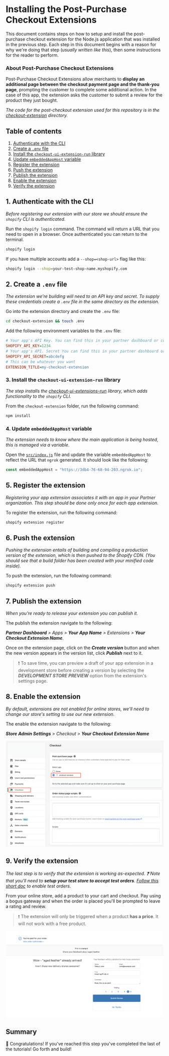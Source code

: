 # Installing the Post-Purchase Checkout Extensions

This document contains steps on how to setup and install the post-purchase checkout extension for the Node.js application that was installed in the previous step. Each step in this document begins with a reason for why we're doing that step (_usually written like this_), then some instructions for the reader to perform.

### About Post-Purchase Checkout Extensions

Post-Purchase Checkout Extensions allow merchants to **display an additional page between the checkout payment page and the thank-you page**, prompting the customer to complete some additional action. In the case of this app, the extension asks the customer to submit a review for the product they just bought.

_The code for the post-checkout extension used for this repository is in the [checkout-extension](/checkout-extension) directory._

## Table of contents

1. [Authenticate with the CLI](#1-authenticate-with-the-cli)
1. [Create a `.env` file](#2-create-env-file)
1. [Install the `checkout-ui-extension-run` library](#3-install-the-checkout-ui-extension-run-library)
1. [Update `embeddedAppHost` variable](#4-update-embeddedapphost-variable)
1. [Register the extension](#5-register-the-extension)
1. [Push the extension](#6-push-the-extension)
1. [Publish the extension](#7-publish-the-extension)
1. [Enable the extension](#8-enable-the-extension)
1. [Verify the extension](#9-verify-the-extension)

## 1. Authenticate with the CLI

_Before registering our extension with our store we should ensure the `shopify` CLI is authenticated._

Run the `shopify login` command. The command will return a URL that you need to open in a browser. Once authenticated you can return to the terminal.

```bash
shopify login
```

If you have multiple accounts add a `--shop=<shop-url>` flag like this:

```bash
shopify login --shop=your-test-shop-name.myshopify.com
```

## 2. Create a `.env` file

_The extension we're building will need to an API key and secret. To supply these credentials create a `.env` file in the same directory as the extension._

Go into the extension directory and create the `.env` file:

```bash
cd checkout-extension && touch .env
```

Add the following environment variables to the `.env` file:

```ini
# Your app's API Key. You can find this in your partner dashboard or copy it from the node app .env
SHOPIFY_API_KEY=1234
# Your app's API. Secret You can find this in your partner dashboard or copy it from the node app .env
SHOPIFY_API_SECRET=abcdefg
# This can be whatever you want
EXTENSION_TITLE=my-checkout-extension
```

### 3. Install the `checkout-ui-extension-run` library

_The step installs the [checkout-ui-extensions-run](https://www.npmjs.com/package/@shopify/checkout-ui-extensions-run) library, which adds functionality to the `shopify` CLI._

From the `checkout-extension` folder, run the following command:

```bash
npm install
```

### 4. Update `embeddedAppHost` variable

_The extension needs to know where the main application is being hosted, this is managed via a variable._

Open the [`src/index.js`](/checkout-extension/src/index.js) file and update the variable `embeddedAppHost` to reflect the URL that `ngrok` generated. It should look like the following:

```javascript
const embeddedAppHost = "https://3db4-76-68-94-203.ngrok.io";
```

## 5. Register the extension

_Registering your app extension associates it with an app in your Partner organization. This step should be done only once for each app extension._

To register the extension, run the following command:

```bash
shopify extension register
```

## 6. Push the extension

_Pushing the extension entails of building and compiling a production version of the extension, which is then pushed to the Shopify CDN. (You should see that a build folder has been created with your minified code inside)._

To push the extension, run the following command:

```bash
shopify extension push
```

## 7. Publish the extension

_When you're ready to release your extension you can publish it._

The publish the extension navigate to the following:

_***Partner Dashboard*** > Apps > ***Your App Name*** > Extensions > ***Your Checkout Extension Name***._

Once on the extension page, click on the **_Create version_** button and when the new version appears in the version list, click **_Publish_** next to it.

> :exclamation: To save time, you can preview a draft of your app extension in a development store before creating a version by selecting the **_DEVELOPMENT STORE PREVIEW_** option from the extension's settings page.

## 8. Enable the extension

_By default, extensions are not enabled for online stores, we'll need to change our store's setting to use our new extension._

The enable the extension navigate to the following:

_***Store Admin Settings*** > Checkout > ***Your Checkout Extension Name***_

![Checkout menu](images/pc-menu.png)

## 9. Verify the extension

_The last step is to verify that the extension is working as-expected. :question: Note that you'll need to ***setup your test store to accept test orders***. [Follow this short doc](https://help.shopify.com/en/manual/checkout-settings/test-orders) to enable test orders._

From your online store, add a product to your cart and checkout. Pay using a bogus gateway and when the order is placed you'll be prompted to leave a rating and review.

> :exclamation: The extension will only be triggered when a product **has a price**. It will not work with a free product.

![post checkout working](images/post-checkout-final.png)

## Summary

:tada: Congratulations! If you've reached this step you've completed the last of the tutorials! Go forth and build!
